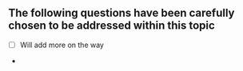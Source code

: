## The following questions have been carefully chosen to be addressed within this topic
[//]: # (#### For this topic I will be using only array data structure and off course the logic behind to implement them.)

- [ ] Will add more on the way
- 